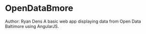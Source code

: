 # OpenDataBmore
Author: Ryan Dens
A basic web app displaying data from Open Data Baltimore using AngularJS.
